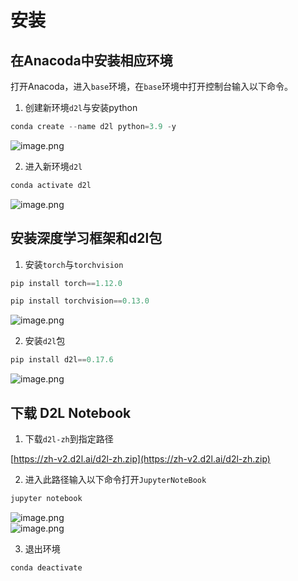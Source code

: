 # 安装
## 在Anacoda中安装相应环境
打开Anacoda，进入`base`环境，在`base`环境中打开控制台输入以下命令。

1. 创建新环境`d2l`与安装python
```python
conda create --name d2l python=3.9 -y
```
![image.png](https://cdn.nlark.com/yuque/0/2023/png/25941432/1683686075798-f59a016a-0dd0-4d9c-97d0-226f4b8a276e.png#averageHue=%23191614&clientId=u71fd5555-854c-4&from=paste&height=95&id=u80d93854&originHeight=119&originWidth=775&originalType=binary&ratio=1.25&rotation=0&showTitle=false&size=14828&status=done&style=none&taskId=uce920a46-c61d-4a1e-8fb8-1bdc3ef02bd&title=&width=620)

2. 进入新环境`d2l`
```python
conda activate d2l
```
![image.png](https://cdn.nlark.com/yuque/0/2023/png/25941432/1683686103825-64a8d7d2-62eb-415e-ad5c-5fbac4418440.png#averageHue=%23171513&clientId=u71fd5555-854c-4&from=paste&height=41&id=u4dc66a73&originHeight=51&originWidth=510&originalType=binary&ratio=1.25&rotation=0&showTitle=false&size=4289&status=done&style=none&taskId=u6c9229fd-a3b4-4b9e-8d16-b901d088f18&title=&width=408)

## 安装深度学习框架和d2l包

1. 安装`torch`与`torchvision`
```python
pip install torch==1.12.0
```
```python
pip install torchvision==0.13.0
```
![image.png](https://cdn.nlark.com/yuque/0/2023/png/25941432/1683686177171-89c331ff-1aa5-4802-ab41-3502480ccdc3.png#averageHue=%23131110&clientId=u71fd5555-854c-4&from=paste&height=694&id=ueaa8b38d&originHeight=868&originWidth=1901&originalType=binary&ratio=1.25&rotation=0&showTitle=false&size=177265&status=done&style=none&taskId=ua7eff285-d231-4556-8404-4ae208591f1&title=&width=1520.8)

2. 安装`d2l`包
```python
pip install d2l==0.17.6
```
![image.png](https://cdn.nlark.com/yuque/0/2023/png/25941432/1683686394426-3eb8f230-91e3-45a7-a546-41173f24b246.png#averageHue=%23141210&clientId=u71fd5555-854c-4&from=paste&height=94&id=u8f26d688&originHeight=117&originWidth=1011&originalType=binary&ratio=1.25&rotation=0&showTitle=false&size=18585&status=done&style=none&taskId=u6b7af4fe-f429-45a9-a8c9-d335358bd9a&title=&width=809)

## 下载 D2L Notebook

1. 下载`d2l-zh`到指定路径

[https://zh-v2.d2l.ai/d2l-zh.zip](https://zh-v2.d2l.ai/d2l-zh.zip)

2. 进入此路径输入以下命令打开`JupyterNoteBook`
```python
jupyter notebook
```
![image.png](https://cdn.nlark.com/yuque/0/2023/png/25941432/1683687050637-99172950-bf2c-48b1-8236-a2a184c3550e.png#averageHue=%23161412&clientId=u71fd5555-854c-4&from=paste&height=513&id=ufbcf9541&originHeight=641&originWidth=1511&originalType=binary&ratio=1.25&rotation=0&showTitle=false&size=100351&status=done&style=none&taskId=u7b543999-8d5d-493a-adcd-18b9c7dc396&title=&width=1208.8)<br />![image.png](https://cdn.nlark.com/yuque/0/2023/png/25941432/1683688539584-38769531-a2b6-472c-89d1-0e24535d5646.png#averageHue=%232b2e36&clientId=u71fd5555-854c-4&from=paste&height=394&id=u9b0dec0b&originHeight=493&originWidth=2489&originalType=binary&ratio=1.25&rotation=0&showTitle=false&size=51089&status=done&style=none&taskId=u5fa0eac7-e767-4114-a959-750ba836a6f&title=&width=1991.2)

3. 退出环境
```python
conda deactivate
```

